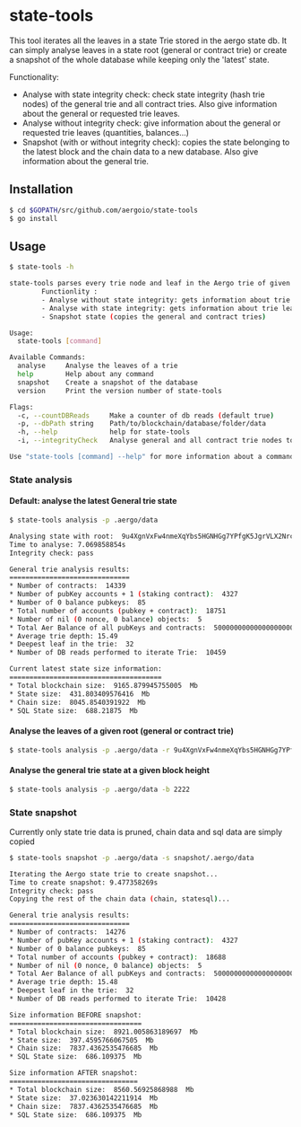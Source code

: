 # state-tools

This tool iterates all the leaves in a state Trie stored in the aergo state db.
It can simply analyse leaves in a state root (general or contract trie) or create a snapshot of the whole database while keeping only the 'latest' state.

Functionality:
- Analyse with state integrity check: check state integrity (hash trie nodes) of the general trie and all contract tries. Also give information about the general or requested trie leaves.
- Analyse without integrity check: give information about the general or requested trie leaves (quantities, balances...)
- Snapshot (with or without integrity check): copies the state belonging to the latest block and the chain data to a new database. Also give information about the general trie.


## Installation


```sh
$ cd $GOPATH/src/github.com/aergoio/state-tools
$ go install
```

## Usage

```sh
$ state-tools -h       

state-tools parses every trie node and leaf in the Aergo trie of given root. 
        Functionlity : 
        - Analyse without state integrity: gets information about trie leaves
        - Analyse with state integrity: gets information about trie leaves and also analyses contract storage tries for integrity.
        - Snapshot state (copies the general and contract tries)

Usage:
  state-tools [command]

Available Commands:
  analyse     Analyse the leaves of a trie
  help        Help about any command
  snapshot    Create a snapshot of the database
  version     Print the version number of state-tools

Flags:
  -c, --countDBReads     Make a counter of db reads (default true)
  -p, --dbPath string    Path/to/blockchain/database/folder/data
  -h, --help             help for state-tools
  -i, --integrityCheck   Analyse general and all contract trie nodes to check integrity. (default true)

Use "state-tools [command] --help" for more information about a command.```
```

### State analysis
#### Default: analyse the latest General trie state
```sh
$ state-tools analysis -p .aergo/data

Analysing state with root:  9u4XgnVxFw4nmeXqYbs5HGNHGg7YPfgK5JgrVLX2Nrc7
Time to analyse: 7.069858854s
Integrity check: pass

General trie analysis results:
==============================
* Number of contracts:  14339
* Number of pubKey accounts + 1 (staking contract):  4327
* Number of 0 balance pubkeys:  85
* Total number of accounts (pubkey + contract):  18751
* Number of nil (0 nonce, 0 balance) objects:  5
* Total Aer Balance of all pubKeys and contracts:  500000000000000000000000000
* Average trie depth: 15.49
* Deepest leaf in the trie:  32
* Number of DB reads performed to iterate Trie:  10459

Current latest state size information:
======================================
* Total blockchain size:  9165.879945755005  Mb
* State size:  431.803409576416  Mb
* Chain size:  8045.8540391922  Mb
* SQL State size:  688.21875  Mb
```

#### Analyse the leaves of a given root (general or contract trie)
```sh
$ state-tools analysis -p .aergo/data -r 9u4XgnVxFw4nmeXqYbs5HGNHGg7YPfgK5JgrVLX2Nrc7
```

#### Analyse the general trie state at a given block height
```sh
$ state-tools analysis -p .aergo/data -b 2222
```


### State snapshot
Currently only state trie data is pruned, chain data and sql data are simply copied
```sh
$ state-tools snapshot -p .aergo/data -s snapshot/.aergo/data

Iterating the Aergo state trie to create snapshot...
Time to create snapshot: 9.477358269s
Integrity check: pass
Copying the rest of the chain data (chain, statesql)...

General trie analysis results:
==============================
* Number of contracts:  14276
* Number of pubKey accounts + 1 (staking contract):  4327
* Number of 0 balance pubkeys:  85
* Total number of accounts (pubkey + contract):  18688
* Number of nil (0 nonce, 0 balance) objects:  5
* Total Aer Balance of all pubKeys and contracts:  500000000000000000000000000
* Average trie depth: 15.48
* Deepest leaf in the trie:  32
* Number of DB reads performed to iterate Trie:  10428

Size information BEFORE snapshot:
=================================
* Total blockchain size:  8921.005863189697  Mb
* State size:  397.4595766067505  Mb
* Chain size:  7837.4362535476685  Mb
* SQL State size:  686.109375  Mb

Size information AFTER snapshot:
================================
* Total blockchain size:  8560.56925868988  Mb
* State size:  37.023630142211914  Mb
* Chain size:  7837.4362535476685  Mb
* SQL State size:  686.109375  Mb
```